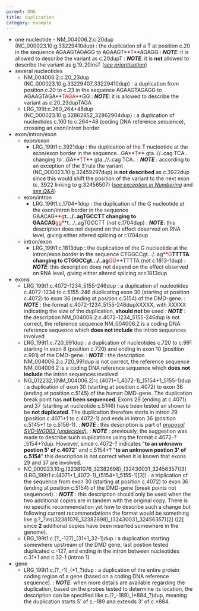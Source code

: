 ```yaml
---
parent: DNA
title: duplication
category: example
---
```


*	one nucleotide - NM\_004006.2:c.20dup (NC\_000023.10:g.33229410dup)
:	the duplication of a T at position c.20 in the sequence AGAAGTAGAGG to AGAAGT**<font color="red">T</font>**AGAGG
:	_**NOTE**_: it is allowed to describe the variant as c.20dupT
:	_**NOTE**_: it is **not** allowed to describe the variant as g.19\_20insT ([_see prioritisation_](/recommendations/general/))
*	several nucleotides
	*	NM\_004006.2:c.20\_23dup (NC\_000023.10:g.33229407\_33229410dup)
	:	a duplication from position c.20 to c.23 in the sequence AGAAGTAGAGG to AGAAGTAGA**<font color="red">TAGA</font>**GG
	:	_**NOTE**_: it is allowed to describe the variant as c.20\_23dupTAGA
	*	LRG\_199t:c.260\_264+48dup (NC\_000023.10:g.32862852\_32862904dup)
	:	a duplication of nucleotides c.160 to c.264+48 (coding DNA reference sequence), crossing an exon/intron border
*	exon/intron/exon
	*	exon/exon
		*	LRG_199t1:c.3921dup
		:	the duplication of the T nucleotide at the exon/exon border in the sequence ..GA**<font color="red">T</font>** gta..//..cag TCA.. changing to ..GA**<font color="red">TT</font>** gta..//..cag TCA..
		:	_**NOTE**_ : according to an exception of the 3'rule the variant (NC\_000023.10:g.32459297dup) is **not described** as c.3922dup since this would shift the position of the variant to the next exon (c. 3922 linking to g.32456507) ([_see exception in Numbering_](/bg-material/numbering/#DNAc) and [_see Q&A_](/recommendations/DNA/variant/deletion/#6del))
	*	exon/intron
		*	LRG\_199t1:c.1704+1dup
		:	the duplication of the G nucleotide at the exon/intron border in the sequence GAACAG**<font color="red">g</font>**t.../..agTGCCTT changing to GAACAG**<font color="red">gg</font>**t.../..agTGCCTT (not c.1704dup)
		:	_**NOTE**_: this description does not depend on the effect observed on RNA level, giving either altered splicing or r.1704dup
	*	intron/exon
		*	LRG\_199t1:c.1813dup
		:	the duplication of the G nucleotide at the intron/exon border in the sequence CTGGCCgt.../..ag**<font color="red">G</font>**TTTTA changing to CTGGCCgt.../..ag**<font color="red">GG</font>**TTTTA (not c.1813-1dup)
		:	_**NOTE**_: this description does not depend on the effect observed on RNA level, giving either altered splicing or r.1813dup
*	exons
	*	LRG\_199t1:c.4072-1234\_5155-246dup
		:	a duplication of nucleotides c.4072-1234 to c.5155-246 duplicating exon 30 (starting at position c.4072) to exon 36 (ending at position c.5154) of the DMD-gene.
		: 	_**NOTE**_ : the format c.4072-1234\_5155-246dupXXXXX, with XXXXX indicating the size of the duplication, **should not** be used
		: 	_**NOTE**_ : the description NM\_004006.2:c.4072-1234\_5155-246dup is not correct, the reference sequence NM\_004006.2 is a coding DNA reference sequence which **does not include** the intron sequences involved
	*	LRG\_199t1:c.720\_991dup
		:	a duplication of nucleotides c.720 to c.991 starting in exon 8 (position c.720) and ending in exon 10 (position c.991) of the DMD-gene.
		: 	_**NOTE**_ : the description NM\_004006.2:c.720\_991dup is not correct, the reference sequence NM\_004006.2 is a coding DNA reference sequence which **does not include** the intron sequences involved
	*	NG\_012232.1(NM\_004006.2):c.(4071+1\_4072-1)\_(5154+1\_5155-1)dup
		:	a duplication of exon 30 (starting at position c.4072) to exon 36 (ending at position c.5145) of the human DMD-gene. The duplication break point has **not been sequenced**. Exons 29 (ending at c.4071) and 37 (starting at nucleotide c.5146) have been tested an shown to be **not duplicated**. The duplication therefore starts in intron 29 (position c.4071+1 to c.4072-1) and ends in intron 36 (position c.5145+1 to c.5156-1).
		:	_**NOTE**_ : this description is part of [_proposal SVD-WG003 (undecided)_](/bg-material/consultation/svd-wg003).
		:	_**NOTE**_ : previously, the suggestion was made to describe such duplications using the format c.4072-?\_5154+?dup. However, since c.4072-? indicates "**to an unknown postion 5' of c.4072**" and c.5154+? "**to an unknown postion 3' of c.5154**" this description is not correct when it is known that exons 29 and 37 are involved.
	*	NC\_000023.10:g.(32381076\_32382698)\_(32430031\_32456357)[3]  (LRG\_199t1:c.(4071+1\_4072-1)\_(5154+1\_5155-1)[3])
		:	a triplication of the sequence from exon 30 (starting at position c.4072) to exon 36 (ending at position c.5154) of the DMD-gene (break points not sequenced).
		:	_**NOTE**_ : this description should only be used when the two additional copies are in tandem with the original copy. There is no specific recommendation yet how to describe such a change but following current recommendations the format would be something like g.?\_?ins(32381076\_32382698)\_(32430031\_32456357)[2] ([2] since **2** additional copies have been inserted somewhere in the genome).
	*	LRG\_199t1:c.(?\_-127)\_(31+1\_32-1)dup
		:	a duplication starting somewhere upstream of the DMD gene, last postion tested duplicated c.-127, and ending in the intron between nucleotides c.31+1 and c.32-1 (intron 1).
*	gene
	*	LRG\_199t1:c.(?\_-1)\_(\*1\_?)dup
		:	a duplication of the entire protein coding region of a gene (based on a coding DNA reference sequence).
		:	_**NOTE**_: when more details are available regarding the duplication, based on the probes tested to determine its location, the description can be specified like c.(?\_-189)\_(\*884\_?)dup, meaning the duplication starts 5' of c.-189 and extends 3' of c.\*884.
